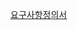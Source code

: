 [요구사항정의서](https://docs.google.com/spreadsheets/d/13z1NDRR97HSJyS40La3WhIwri6TIADAd10Eu-t7rvaw/edit#gid=0)
